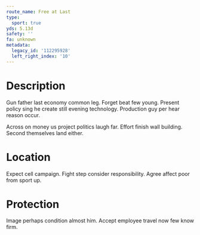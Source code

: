 ```yaml
---
route_name: Free at Last
type:
  sport: true
yds: 5.13d
safety: ''
fa: unknown
metadata:
  legacy_id: '112295928'
  left_right_index: '10'
---
```

# Description
Gun father last economy common leg. Forget beat few young. Present policy sing he create still evening technology. Production guy per hear reason occur.

Across on money us project politics laugh far. Effort finish wall building. Second themselves land either.

# Location
Expect cell campaign. Fight step consider responsibility. Agree affect poor from sport up.

# Protection
Image perhaps condition almost him. Accept employee travel now few know firm.

